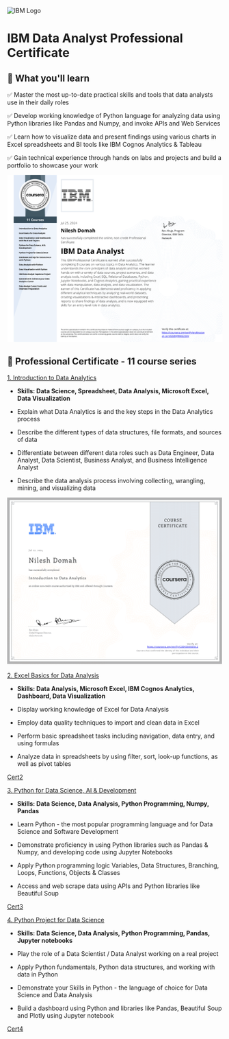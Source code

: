 ![IBM Logo](https://github.com/ndomah/IBM-Data-Analyst-Professional-Certificate/blob/main/IBM%20Logo.png)
# IBM Data Analyst Professional Certificate
## 🧠 What you'll learn
✅ Master the most up-to-date practical skills and tools that data analysts use in their daily roles

✅ Develop working knowledge of Python language for analyzing data using Python libraries like Pandas and Numpy, and invoke APIs and Web Services

✅ Learn how to visualize data and present findings using various charts in Excel spreadsheets and BI tools like IBM Cognos Analytics & Tableau

✅ Gain technical experience through hands on labs and projects and build a portfolio to showcase your work

![IBM Cert](https://github.com/ndomah/IBM-Data-Analyst-Professional-Certificate/blob/main/IBM%20Data%20Analyst%20Certificate.png)

## 📜 Professional Certificate - 11 course series
[1. Introduction to Data Analytics](https://github.com/ndomah/IBM-Data-Analyst-Professional-Certificate/tree/main/01.%20Introduction%20to%20Data%20Analytics)

- **Skills: Data Science, Spreadsheet, Data Analysis, Microsoft Excel, Data Visualization**
  
- Explain what Data Analytics is and the key steps in the Data Analytics process

- Describe the different types of data structures, file formats, and sources of data
  
- Differentiate between different data roles such as Data Engineer, Data Analyst, Data Scientist, Business Analyst, and Business Intelligence Analyst
  
- Describe the data analysis process involving collecting, wrangling, mining, and visualizing data

![Cert1](https://github.com/ndomah/IBM-Data-Analyst-Professional-Certificate/blob/main/01.%20Introduction%20to%20Data%20Analytics/Introduction%20to%20Data%20Analytics%20Certificate-1.png)

[2. Excel Basics for Data Analysis](https://github.com/ndomah/IBM-Data-Analyst-Professional-Certificate/tree/main/02.%20Excel%20Basics%20for%20Data%20Analysis)

- **Skills: Data Analysis, Microsoft Excel, IBM Cognos Analytics, Dashboard, Data Visualization**

- Display working knowledge of Excel for Data Analysis

- Employ data quality techniques to import and clean data in Excel

- Perform basic spreadsheet tasks including navigation, data entry, and using formulas

- Analyze data in spreadsheets by using filter, sort, look-up functions, as well as pivot tables

[Cert2](https://github.com/ndomah/IBM-Data-Analyst-Professional-Certificate/blob/main/02.%20Excel%20Basics%20for%20Data%20Analysis/Excel%20Basics%20for%20Data%20Analysis%20Certificate-1.png)

[3. Python for Data Science, AI & Development](https://github.com/ndomah/IBM-Data-Analyst-Professional-Certificate/tree/main/03.%20Data%20Visualization%20and%20Dashboards%20with%20Excel%20and%20Cognos)

- **Skills: Data Science, Data Analysis, Python Programming, Numpy, Pandas**

- Learn Python - the most popular programming language and for Data Science and Software Development

- Demonstrate proficiency in using Python libraries such as Pandas & Numpy, and developing code using Jupyter Notebooks

- Apply Python programming logic Variables, Data Structures, Branching, Loops, Functions, Objects & Classes

- Access and web scrape data using APIs and Python libraries like Beautiful Soup

[Cert3](https://github.com/ndomah/IBM-Data-Analyst-Professional-Certificate/blob/main/03.%20Data%20Visualization%20and%20Dashboards%20with%20Excel%20and%20Cognos/Data%20Visualization%20and%20Dashboards%20with%20Excel%20and%20Cognos%20Certificate-1.png)

[4. Python Project for Data Science](https://github.com/ndomah/IBM-Data-Analyst-Professional-Certificate/tree/main/04.%20Python%20for%20Data%20Science%2C%20AI%20%26%20Development)

- **Skills: Data Science, Data Analysis, Python Programming, Pandas, Jupyter notebooks**

- Play the role of a Data Scientist / Data Analyst working on a real project

- Apply Python fundamentals, Python data structures, and working with data in Python

- Demonstrate your Skills in Python - the language of choice for Data Science and Data Analysis

- Build a dashboard using Python and libraries like Pandas, Beautiful Soup and Plotly using Jupyter notebook

[Cert4](https://github.com/ndomah/IBM-Data-Analyst-Professional-Certificate/blob/main/04.%20Python%20for%20Data%20Science%2C%20AI%20%26%20Development/Python%20for%20Data%20Science%2C%20AI%20%26%20Development%20Certificate-1.png)

